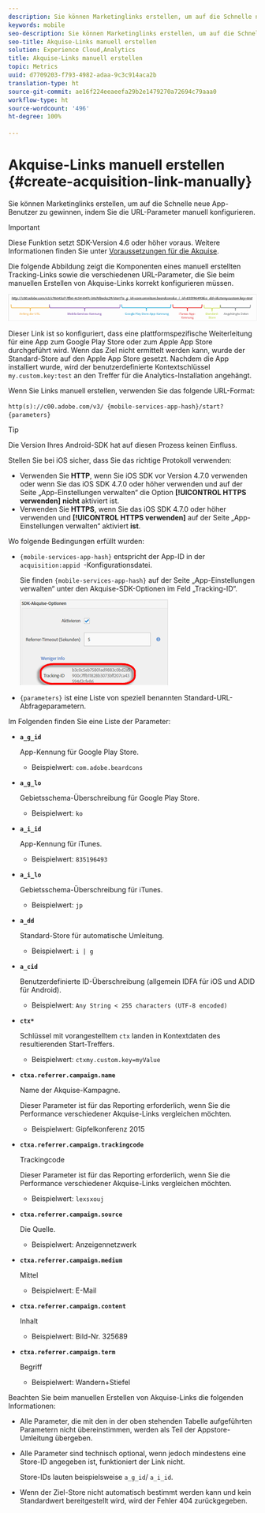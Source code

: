 ```yaml
---
description: Sie können Marketinglinks erstellen, um auf die Schnelle neue App-Benutzer zu gewinnen, indem Sie die URL-Parameter manuell konfigurieren.
keywords: mobile
seo-description: Sie können Marketinglinks erstellen, um auf die Schnelle neue App-Benutzer zu gewinnen, indem Sie die URL-Parameter manuell konfigurieren.
seo-title: Akquise-Links manuell erstellen
solution: Experience Cloud,Analytics
title: Akquise-Links manuell erstellen
topic: Metrics
uuid: d7709203-f793-4982-adaa-9c3c914aca2b
translation-type: ht
source-git-commit: ae16f224eeaeefa29b2e1479270a72694c79aaa0
workflow-type: ht
source-wordcount: '496'
ht-degree: 100%

---
```



# Akquise-Links manuell erstellen {#create-acquisition-link-manually}

Sie können Marketinglinks erstellen, um auf die Schnelle neue App-Benutzer zu gewinnen, indem Sie die URL-Parameter manuell konfigurieren.

>[!IMPORTANT]
>
>Diese Funktion setzt SDK-Version 4.6 oder höher voraus. Weitere Informationen finden Sie unter [Voraussetzungen für die Akquise](/help/using/acquisition-main/c-acquisition-prerequisites.md).

Die folgende Abbildung zeigt die Komponenten eines manuell erstellten Tracking-Links sowie die verschiedenen URL-Parameter, die Sie beim manuellen Erstellen von Akquise-Links korrekt konfigurieren müssen.

![](assets/acquisition_url.png)

Dieser Link ist so konfiguriert, dass eine plattformspezifische Weiterleitung für eine App zum Google Play Store oder zum Apple App Store durchgeführt wird. Wenn das Ziel nicht ermittelt werden kann, wurde der Standard-Store auf den Apple App Store gesetzt. Nachdem die App installiert wurde, wird der benutzerdefinierte Kontextschlüssel `my.custom.key:test` an den Treffer für die Analytics-Installation angehängt.

Wenn Sie Links manuell erstellen, verwenden Sie das folgende URL-Format:

`http(s)://c00.adobe.com/v3/ {mobile-services-app-hash}/start? {parameters}`

>[!TIP]
>
>Die Version Ihres Android-SDK hat auf diesen Prozess keinen Einfluss.

Stellen Sie bei iOS sicher, dass Sie das richtige Protokoll verwenden:

* Verwenden Sie **HTTP**, wenn Sie iOS SDK vor Version 4.7.0 verwenden oder wenn Sie das iOS SDK 4.7.0 oder höher verwenden und auf der Seite „App-Einstellungen verwalten“ die Option **[!UICONTROL HTTPS verwenden]** **nicht** aktiviert ist.
* Verwenden Sie **HTTPS**, wenn Sie das iOS SDK 4.7.0 oder höher verwenden und **[!UICONTROL HTTPS verwenden]** auf der Seite „App-Einstellungen verwalten“ aktiviert **ist**.

Wo folgende Bedingungen erfüllt wurden:

* `{mobile-services-app-hash}` entspricht der App-ID in der `acquisition:appid `-Konfigurationsdatei.

   Sie finden `{mobile-services-app-hash}` auf der Seite „App-Einstellungen verwalten“ unter den Akquise-SDK-Optionen im Feld „Tracking-ID“.

   ![](assets/tracking-id.png)

* `{parameters}` ist eine Liste von speziell benannten Standard-URL-Abfrageparametern.

Im Folgenden finden Sie eine Liste der Parameter:

* **`a_g_id`**

   App-Kennung für Google Play Store.

   * Beispielwert: `com.adobe.beardcons`

* **`a_g_lo`**

   Gebietsschema-Überschreibung für Google Play Store.

   * Beispielwert: `ko`

* **`a_i_id`**

   App-Kennung für iTunes.

   * Beispielwert: `835196493`

* **`a_i_lo`**

   Gebietsschema-Überschreibung für iTunes.

   * Beispielwert: `jp`

* **`a_dd`**

   Standard-Store für automatische Umleitung.

   * Beispielwert: `i | g`

* **`a_cid`**

   Benutzerdefinierte ID-Überschreibung (allgemein IDFA für iOS und ADID für Android).

   * Beispielwert: `Any String < 255 characters (UTF-8 encoded)`

* **`ctx*`**

   Schlüssel mit vorangestelltem `ctx` landen in Kontextdaten des resultierenden Start-Treffers.

   * Beispielwert: `ctxmy.custom.key=myValue`

* **`ctxa.referrer.campaign.name`**

   Name der Akquise-Kampagne.

   Dieser Parameter ist für das Reporting erforderlich, wenn Sie die Performance verschiedener Akquise-Links vergleichen möchten.

   * Beispielwert: Gipfelkonferenz 2015

* **`ctxa.referrer.campaign.trackingcode`**

   Trackingcode

   Dieser Parameter ist für das Reporting erforderlich, wenn Sie die Performance verschiedener Akquise-Links vergleichen möchten.

   * Beispielwert: `lexsxouj`

* **`ctxa.referrer.campaign.source`**

   Die Quelle.

   * Beispielwert: Anzeigennetzwerk

* **`ctxa.referrer.campaign.medium`**

   Mittel

   * Beispielwert: E-Mail

* **`ctxa.referrer.campaign.content`**

   Inhalt

   * Beispielwert: Bild-Nr. 325689

* **`ctxa.referrer.campaign.term`**

   Begriff

   * Beispielwert: Wandern+Stiefel


Beachten Sie beim manuellen Erstellen von Akquise-Links die folgenden Informationen:

* Alle Parameter, die mit den in der oben stehenden Tabelle aufgeführten Parametern nicht übereinstimmen, werden als Teil der Appstore-Umleitung übergeben.
* Alle Parameter sind technisch optional, wenn jedoch mindestens eine Store-ID angegeben ist, funktioniert der Link nicht.

   Store-IDs lauten beispielsweise `a_g_id`/ `a_i_id`.

* Wenn der Ziel-Store nicht automatisch bestimmt werden kann und kein Standardwert bereitgestellt wird, wird der Fehler 404 zurückgegeben.

